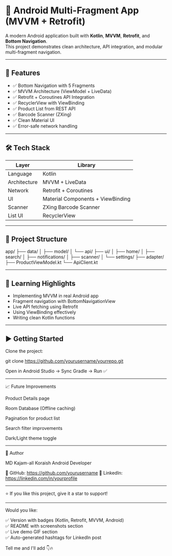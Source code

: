 # 📱 Android Multi-Fragment App (MVVM + Retrofit)

A modern Android application built with **Kotlin**, **MVVM**, **Retrofit**, and **Bottom Navigation**.  
This project demonstrates clean architecture, API integration, and modular multi-fragment navigation.

---

## 🚀 Features

- ✅ Bottom Navigation with 5 Fragments  
- ✅ MVVM Architecture (ViewModel + LiveData)  
- ✅ Retrofit + Coroutines API Integration  
- ✅ RecyclerView with ViewBinding  
- ✅ Product List from REST API  
- ✅ Barcode Scanner (ZXing)  
- ✅ Clean Material UI  
- ✅ Error-safe network handling  

---

## 🛠️ Tech Stack

| Layer | Library |
|------|---------|
| Language | Kotlin |
| Architecture | MVVM + LiveData |
| Network | Retrofit + Coroutines |
| UI | Material Components + ViewBinding |
| Scanner | ZXing Barcode Scanner |
| List UI | RecyclerView |

---

## 📂 Project Structure

app/ ├── data/ │   ├── model/ │   └── api/ ├── ui/ │   ├── home/ │   ├── search/ │   ├── notifications/ │   ├── scanner/ │   └── settings/ ├── adapter/ ├── ProductViewModel.kt └── ApiClient.kt

---

## 🧠 Learning Highlights

- Implementing MVVM in real Android app
- Fragment navigation with BottomNavigationView
- Live API fetching using Retrofit
- Using ViewBinding effectively
- Writing clean Kotlin functions

---

## ▶️ Getting Started

Clone the project:

git clone https://github.com/yourusername/yourrepo.git

Open in Android Studio → Sync Gradle → Run ✅


---

📈 Future Improvements

Product Details page

Room Database (Offline caching)

Pagination for product list

Search filter improvements

Dark/Light theme toggle



---

👤 Author

MD Kajam-all Koraish
Android Developer

🔗 GitHub: https://github.com/yourusername
🔗 LinkedIn: https://linkedin.com/in/yourprofile


---

⭐ If you like this project, give it a star to support!

---

Would you like:

✅ Version with badges (Kotlin, Retrofit, MVVM, Android)  
✅ README with screenshots section  
✅ Live demo GIF section  
✅ Auto-generated hashtags for LinkedIn post  

Tell me and I'll add 👇🔥
